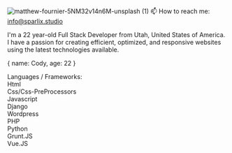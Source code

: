 ![matthew-fournier-5NM32v14n6M-unsplash (1)](https://user-images.githubusercontent.com/48641165/120702479-f91cf700-c468-11eb-9adc-6043fd6ee0a2.jpg)
📫 How to reach me: info@sparlix.studio
<!--
**Sparlix/Sparlix** is a ✨ _special_ ✨ repository because its `README.md` (this file) appears on your GitHub profile.

-->
I'm a 22 year-old Full Stack Developer from Utah, United States of America. I have a passion for creating efficient, optimized, and responsive websites using the latest technologies available.

{ name: Cody, age: 22 }

Languages / Frameworks:<br/>
Html<br/>
Css/Css-PreProcessors<br/>
Javascript<br/>
Django<br/>
Wordpress<br/>
PHP<br/>
Python<br/>
Grunt.JS<br/>
Vue.JS<br/>



